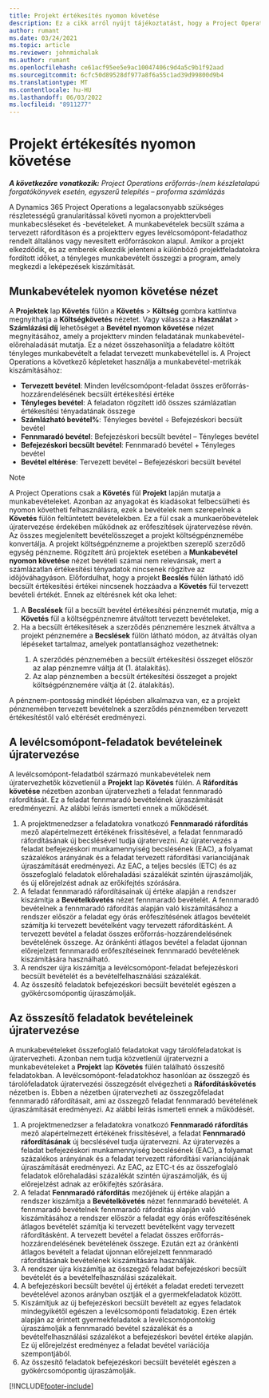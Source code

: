 ```yaml
---
title: Projekt értékesítés nyomon követése
description: Ez a cikk arról nyújt tájékoztatást, hogy a Project Operations hogyan követi nyomon a projekt munkabevételeinek előrehaladását.
author: rumant
ms.date: 03/24/2021
ms.topic: article
ms.reviewer: johnmichalak
ms.author: rumant
ms.openlocfilehash: ce61acf95ee5e9ac10047406c9d4a5c9b1f92aad
ms.sourcegitcommit: 6cfc50d89528df977a8f6a55c1ad39d99800d9b4
ms.translationtype: MT
ms.contentlocale: hu-HU
ms.lasthandoff: 06/03/2022
ms.locfileid: "8911277"
---
```

# <a name="project-sales-tracking"></a>Projekt értékesítés nyomon követése

_**A következőre vonatkozik:** Project Operations erőforrás-/nem készletalapú forgatókönyvek esetén, egyszerű telepítés – proforma számlázás_

A Dynamics 365 Project Operations a legalacsonyabb szükséges részletességű granularitással követi nyomon a projekttervbeli munkabecsléseket és -bevételeket. A munkabevételek becsült száma a tervezett ráfordításon és a projektterv egyes levélcsomópont-feladathoz rendelt általános vagy nevesített erőforrásokon alapul. Amikor a projekt elkezdődik, és az emberek elkezdik jelenteni a különböző projektfeladatokra fordított időket, a tényleges munkabevételt összegzi a program, amely megkezdi a leképezések kiszámítását.

## <a name="labor-revenue-tracking-view"></a>Munkabevételek nyomon követése nézet

A **Projektek** lap **Követés** fülön a **Követés** > **Költség** gombra kattintva megnyithatja a **Költségkövetés** nézetet. Vagy válassza a **Használat** > **Számlázási díj** lehetőséget a **Bevétel nyomon követése** nézet megnyitásához, amely a projektterv minden feladatának munkabevétel-előrehaladását mutatja. Ez a nézet összehasonlítja a feladatre költött tényleges munkabevételt a feladat tervezett munkabevétellel is. A Project Operations a következő képleteket használja a munkabevétel-metrikák kiszámításához:

- **Tervezett bevétel**: Minden levélcsomópont-feladat összes erőforrás-hozzárendelésének becsült értékesítési értéke
- **Tényleges bevétel**: A feladaton rögzített idő összes számlázatlan értékesítési tényadatának összege
- **Számlázható bevétel%**: Tényleges bevétel ÷ Befejezéskori becsült bevétel
- **Fennmaradó bevétel**: Befejezéskori becsült bevétel – Tényleges bevétel
- **Befejezéskori becsült bevétel**: Fennmaradó bevétel + Tényleges bevétel
- **Bevétel eltérése**: Tervezett bevétel – Befejezéskori becsült bevétel


> [!NOTE]
> A Project Operations csak a **Követés** fül **Projekt** lapján mutatja a munkabevételeket. Azonban az anyagokat és kiadásokat felbecsülheti és nyomon követheti felhasználásra, ezek a bevételek nem szerepelnek a **Követés** fülön feltüntetett bevételekben. Ez a fül csak a munkaerőbevételek újratervezése érdekében működnek az erőfeszítések újratervezése révén.  
> Az összes megjelenített bevételösszeget a projekt költségpénznemébe konvertálja. A projekt költségpénzneme a projektben szereplő szerződő egység pénzneme. Rögzített árú projektek esetében a **Munkabevétel nyomon követése** nézet bevételi számai nem relevánsak, mert a számlázatlan értékesítési tényadatok nincsenek rögzítve az időjóváhagyáson.
> Előfordulhat, hogy a projekt **Becslés** fülén látható idő becsült értékesítési értékei nincsenek hozzáadva a **Követés** fül tervezett bevételi értékét. Ennek az eltérésnek két oka lehet:
><ol>
   ><li> A <b>Becslések</b> fül a becsült bevétel értékesítési pénznemét mutatja, míg a <b>Követés</b> fül a költségpénznemre átváltott tervezett bevételeket. </li>
   ><li> Ha a becsült értékesítések a szerződés pénznemére lesznek átváltva a projekt pénznemére a <b>Becslések</b> fülön látható módon, az átváltás olyan lépéseket tartalmaz, amelyek pontatlansághoz vezethetnek: </li>
><ol>
><li> A szerződés pénznemében a becsült értékesítési összeget először az alap pénznemre váltja át (1. átalakítás).</li>
><li> Az alap pénznemben a becsült értékesítési összeget a projekt költségpénznemére váltja át (2. átalakítás). </li>
></ol>
></ol>
> A pénznem-pontosság mindkét lépésben alkalmazva van, ez a projekt pénznemében tervezett bevételnek a szerződés pénznemében tervezett értékesítéstől való eltérését eredményezi.
   

## <a name="reprojecting-revenues-on-leaf-node-tasks"></a>A levélcsomópont-feladatok bevételeinek újratervezése

A levélcsomópont-feladatból származó munkabevételek nem újratervezhetők közvetlenül a **Projekt** lap **Követés** fülén. A **Ráfordítás követése** nézetben azonban újratervezheti a feladat fennmaradó ráfordítását. Ez a feladat fennmaradó bevételének újraszámítását eredményezni. Az alábbi leírás ismerteti ennek a működését.

1. A projektmenedzser a feladatokra vonatkozó **Fennmaradó ráfordítás** mező alapértelmezett értékének frissítésével, a feladat fennmaradó ráfordításának új becslésével tudja újratervezni. Az újratervezés a feladat befejezéskori munkamennyiség becslésének (EAC), a folyamat százalékos arányának és a feladat tervezett ráfordítási varianciájának újraszámítását eredményezi. Az EAC, a teljes becslés (ETC) és az összefoglaló feladatok előrehaladási százalékát szintén újraszámolják, és új előrejelzést adnak az erőkifejtés szórására.
2. A feladat fennmaradó ráfordításainak új értéke alapján a rendszer kiszámítja a **Bevételkövetés** nézet fennmaradó bevételét. A fennmaradó bevételnek a fennmaradó ráfordítás alapján való kiszámításához a rendszer először a feladat egy órás erőfeszítésének átlagos bevételét számítja ki tervezett bevételként vagy tervezett ráfordításként. A tervezett bevétel a feladat összes erőforrás-hozzárendelésének bevételének összege. Az óránkénti átlagos bevétel a feladat újonnan előrejelzett fennmaradó erőfeszítéseinek fennmaradó bevételének kiszámítására használható.
3. A rendszer újra kiszámítja a levélcsomópont-feladat befejezéskori becsült bevételét és a bevételfelhasználási százalékát.
4. Az összesítő feladatok befejezéskori becsült bevételét egészen a gyökércsomópontig újraszámolják.

## <a name="reprojecting-revenues-on-summary-tasks"></a>Az összesítő feladatok bevételeinek újratervezése

A munkabevételeket összefoglaló feladatokat vagy tárolófeladatokat is újratervezheti. Azonban nem tudja közvetlenül újratervezni a munkabevételeket a **Projekt** lap **Követés** fülén található összesítő feladatokban. A levélcsomópont-feladatokhoz hasonlóan az összegző és tárolófeladatok újratervezési összegzését elvégezheti a **Ráfordításkövetés** nézetben is. Ebben a nézetben újratervezheti az összegzőfeladat fennmaradó ráfordításait, ami az összegző feladat fennmaradó bevételének újraszámítását eredményezi. Az alábbi leírás ismerteti ennek a működését.

1. A projektmenedzser a feladatokra vonatkozó **Fennmaradó ráfordítás** mező alapértelmezett értékének frissítésével, a feladat **Fennmaradó ráfordításának** új becslésével tudja újratervezni. Az újratervezés a feladat befejezéskori munkamennyiség becslésének (EAC), a folyamat százalékos arányának és a feladat tervezett ráfordítási varianciájának újraszámítását eredményezi. Az EAC, az ETC-t és az összefoglaló feladatok előrehaladási százalékát szintén újraszámolják, és új előrejelzést adnak az erőkifejtés szórására.
2. A feladat **Fennmaradó ráfordítás** mezőjének új értéke alapján a rendszer kiszámítja a **Bevételkövetés** nézet fennmaradó bevételét. A fennmaradó bevételnek fennmaradó ráfordítás alapján való kiszámításához a rendszer először a feladat egy órás erőfeszítésének átlagos bevételét számítja ki tervezett bevételként vagy tervezett ráfordításként. A tervezett bevétel a feladat összes erőforrás-hozzárendelésének bevételének összege. Ezután ezt az óránkénti átlagos bevételt a feladat újonnan előrejelzett fennmaradó ráfordításának bevételének kiszámítására használják.
3. A rendszer újra kiszámítja az összegző feladat befejezéskori becsült bevételét és a bevételfelhasználási százalékait.
4. A befejezéskori becsült bevétel új értékét a feladat eredeti tervezett bevételével azonos arányban osztják el a gyermekfeladatok között.
5. Kiszámítjuk az új befejezéskori becsült bevételt az egyes feladatok mindegyikétől egészen a levélcsomóponti feladatokig. Ezen érték alapján az érintett gyermekfeladatok a levélcsomópontokig újraszámolják a fennmaradó bevétel százalékát és a bevételfelhasználási százalékot a befejezéskori bevétel értéke alapján. Ez új előrejelzést eredményez a feladat bevétel variációja szempontjából. 
6. Az összesítő feladatok befejezéskori becsült bevételét egészen a gyökércsomópontig újraszámolják.


[!INCLUDE[footer-include](../includes/footer-banner.md)]


